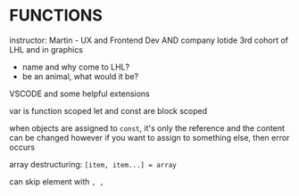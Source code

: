 # FUNCTIONS

instructor: Martin - UX and Frontend Dev AND company lotide
3rd cohort of LHL and in graphics

- name and why come to LHL?
- be an animal, what would it be?

VSCODE and some helpful extensions

var is function scoped
let and const are block scoped

when objects are assigned to `const`, it's only the reference and the content can be changed
however if you want to assign to something else, then error occurs

array destructuring:
`[item, item...] = array`

can skip element with `, ,`
